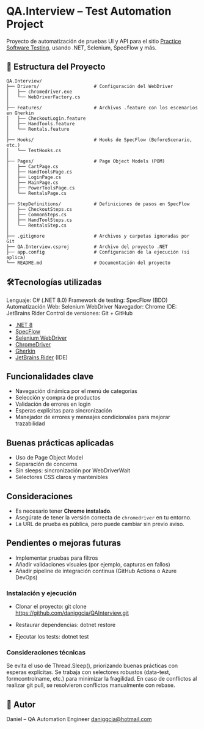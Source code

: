 
# QA.Interview – Test Automation Project

Proyecto de automatización de pruebas UI y API para el sitio [Practice Software Testing](https://practicesoftwaretesting.com/), usando .NET, Selenium, SpecFlow y más.

## 📁 Estructura del Proyecto

```
QA.Interview/
├── Drivers/                    # Configuración del WebDriver
│   ├── chromedriver.exe
│   └── WebDriverFactory.cs
│
├── Features/                   # Archivos .feature con los escenarios en Gherkin
│   ├── CheckoutLogin.feature
│   ├── HandTools.feature
│   └── Rentals.feature
│
├── Hooks/                      # Hooks de SpecFlow (BeforeScenario, etc.)
│   └── TestHooks.cs
│
├── Pages/                      # Page Object Models (POM)
│   ├── CartPage.cs
│   ├── HandToolsPage.cs
│   ├── LoginPage.cs
│   ├── MainPage.cs
│   ├── PowerToolsPage.cs
│   └── RentalsPage.cs
│
├── StepDefinitions/            # Definiciones de pasos en SpecFlow
│   ├── CheckoutSteps.cs
│   ├── CommonSteps.cs
│   ├── HandToolSteps.cs
│   └── RentalsStep.cs
│
├── .gitignore                  # Archivos y carpetas ignoradas por Git
├── QA.Interview.csproj         # Archivo del proyecto .NET
├── app.config                  # Configuración de la ejecución (si aplica)
└── README.md                   # Documentación del proyecto
```

## 🛠Tecnologías utilizadas

Lenguaje: C# (.NET 8.0)
Framework de testing: SpecFlow (BDD)
Automatización Web: Selenium WebDriver
Navegador: Chrome
IDE: JetBrains Rider
Control de versiones: Git + GitHub

- [.NET 8](https://dotnet.microsoft.com/en-us/)
- [SpecFlow](https://specflow.org/)
- [Selenium WebDriver](https://www.selenium.dev/)
- [ChromeDriver](https://chromedriver.chromium.org/)
- [Gherkin](https://cucumber.io/docs/gherkin/)
- [JetBrains Rider](https://www.jetbrains.com/rider/) (IDE)


## Funcionalidades clave

- Navegación dinámica por el menú de categorías
- Selección y compra de productos
- Validación de errores en login
- Esperas explícitas para sincronización
- Manejador de errores y mensajes condicionales para mejorar trazabilidad

## Buenas prácticas aplicadas

- Uso de Page Object Model
- Separación de concerns
- Sin sleeps: sincronización por WebDriverWait
- Selectores CSS claros y mantenibles

## Consideraciones

- Es necesario tener **Chrome instalado**.
- Asegúrate de tener la versión correcta de `chromedriver` en tu entorno.
- La URL de prueba es pública, pero puede cambiar sin previo aviso.

## Pendientes o mejoras futuras

- Implementar pruebas para filtros
- Añadir validaciones visuales (por ejemplo, capturas en fallos)
- Añadir pipeline de integración continua (GitHub Actions o Azure DevOps)

### Instalación y ejecución
- Clonar el proyecto:
  git clone https://github.com/daniggcia/QAInterview.git

- Restaurar dependencias:
  dotnet restore

- Ejecutar los tests:
  dotnet test

### Consideraciones técnicas

Se evita el uso de Thread.Sleep(), priorizando buenas prácticas con esperas explícitas.
Se trabaja con selectores robustos (data-test, formcontrolname, etc.) para minimizar la fragilidad.
En caso de conflictos al realizar git pull, se resolvieron conflictos manualmente con rebase.


## 👤 Autor

Daniel – QA Automation Engineer 
daniggcia@hotmail.com

